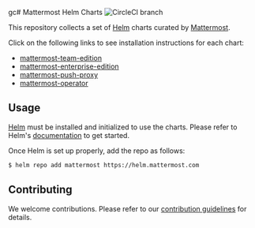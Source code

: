gc# Mattermost Helm Charts ![CircleCI branch](https://img.shields.io/circleci/project/github/mattermost/mattermost-helm/master.svg)

This repository collects a set of [Helm](https://helm.sh) charts curated by [Mattermost](https://www.mattermost.com).

Click on the following links to see installation instructions for each chart:

- [mattermost-team-edition](charts/mattermost-team-edition/)
- [mattermost-enterprise-edition](charts/mattermost-enterprise-edition/)
- [mattermost-push-proxy](charts/mattermost-push-proxy/)
- [mattermost-operator](charts/mattermost-operator/)

## Usage

[Helm](https://helm.sh) must be installed and initialized to use the charts.
Please refer to Helm's [documentation](https://helm.sh/docs/) to get started.

Once Helm is set up properly, add the repo as follows:

```bash
$ helm repo add mattermost https://helm.mattermost.com
```

## Contributing

We welcome contributions.
Please refer to our [contribution guidelines](CONTRIBUTING.md) for details.
